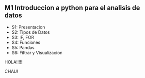 ## M1 Introduccion a python para el analisis de datos

- S1: Presentacion
- S2: Tipos de Datos
- S3: IF, FOR
- S4: Funciones
- S5: Pandas 
- S6: Filtrar y Visualizacion

HOLA!!!!!

CHAU!

